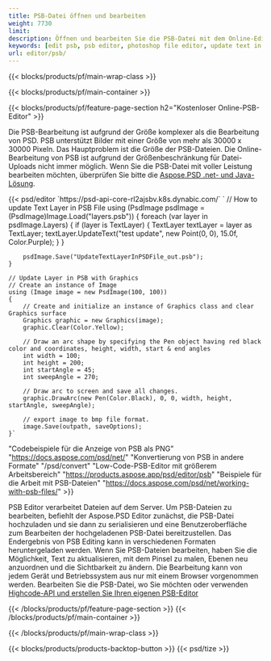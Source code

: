 ```yaml
---
title: PSB-Datei öffnen und bearbeiten
weight: 7730
limit: 
description: Öffnen und bearbeiten Sie die PSB-Datei mit dem Online-Editor
keywords: [edit psb, psb editor, photoshop file editor, update text in psb, update psb, open psb, update text in psb]
url: editor/psb/
---
```


{{< blocks/products/pf/main-wrap-class >}}

{{< blocks/products/pf/main-container >}}

{{< blocks/products/pf/feature-page-section h2="Kostenloser Online-PSB-Editor" >}}
<p>Die PSB-Bearbeitung ist aufgrund der Größe komplexer als die Bearbeitung von PSD. PSB unterstützt Bilder mit einer Größe von mehr als 30000 x 30000 Pixeln. Das Hauptproblem ist die Größe der PSB-Dateien. Die Online-Bearbeitung von PSB ist aufgrund der Größenbeschränkung für Datei-Uploads nicht immer möglich. Wenn Sie die PSB-Datei mit voller Leistung bearbeiten möchten, überprüfen Sie bitte die <a href="/psd/{{< lang-code >}}">Aspose.PSD .net- und Java-Lösung</a>. </p>
{{< psd/editor `https://psd-api-core-rl2ajsbv.k8s.dynabic.com/` 
`	// How to update Text Layer in PSB File
	using (PsdImage psdImage = (PsdImage)Image.Load("layers.psb"))
  	{
		foreach (var layer in psdImage.Layers)
		{
			if (layer is TextLayer)
			{
				TextLayer textLayer = layer as TextLayer;
				textLayer.UpdateText("test update", new Point(0, 0), 15.0f, Color.Purple);
			}
		}

		psdImage.Save("UpdateTextLayerInPSDFile_out.psb");
	}
	
	// Update Layer in PSB with Graphics
	// Create an instance of Image
	using (Image image = new PsdImage(100, 100))
	{
		// Create and initialize an instance of Graphics class and clear Graphics surface
		Graphics graphic = new Graphics(image);
		graphic.Clear(Color.Yellow);

		// Draw an arc shape by specifying the Pen object having red black color and coordinates, height, width, start & end angles                 
		int width = 100;
		int height = 200;
		int startAngle = 45;
		int sweepAngle = 270;

		// Draw arc to screen and save all changes.
		graphic.DrawArc(new Pen(Color.Black), 0, 0, width, height, startAngle, sweepAngle);

		// export image to bmp file format.
		image.Save(outpath, saveOptions);
	}` 
"Codebeispiele für die Anzeige von PSB als PNG"  "https://docs.aspose.com/psd/net/" 
"Konvertierung von PSB in andere Formate"  "/psd/convert" 
"Low-Code-PSB-Editor mit größerem Arbeitsbereich" "https://products.aspose.app/psd/editor/psb" 
"Beispiele für die Arbeit mit PSB-Dateien" "https://docs.aspose.com/psd/net/working-with-psb-files/" >}}
<p>PSB Editor verarbeitet Dateien auf dem Server. Um PSB-Dateien zu bearbeiten, befiehlt der Aspose.PSD Editor zunächst, die PSB-Datei hochzuladen und sie dann zu serialisieren und eine Benutzeroberfläche zum Bearbeiten der hochgeladenen PSB-Datei bereitzustellen. Das Endergebnis von PSB Editing kann in verschiedenen Formaten heruntergeladen werden. Wenn Sie PSB-Dateien bearbeiten, haben Sie die Möglichkeit, Text zu aktualisieren, mit dem Pinsel zu malen, Ebenen neu anzuordnen und die Sichtbarkeit zu ändern. Die Bearbeitung kann von jedem Gerät und Betriebssystem aus nur mit einem Browser vorgenommen werden. Bearbeiten Sie die PSB-Datei, wo Sie möchten oder verwenden <a href="https://docs.aspose.com/psd/net/working-with-psb-files/">Highcode-API und erstellen Sie Ihren eigenen PSB-Editor</a></p>

{{< /blocks/products/pf/feature-page-section >}}
{{< /blocks/products/pf/main-container >}}


{{< /blocks/products/pf/main-wrap-class >}}

{{< blocks/products/products-backtop-button >}}
{{< psd/tize >}}
